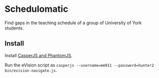 # Schedulomatic
Find gaps in the teaching schedule of a group of University of York students.

## Install
Install [CasperJS and PhantomJS](http://docs.casperjs.org/en/latest/installation.html).

Run the eVision script as `casperjs --username=mm911 --password=hunter2 bin/evision-navigate.js`.
